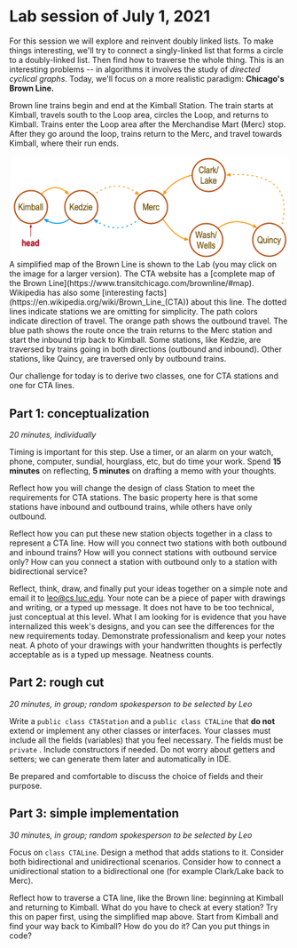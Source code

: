 # Lab session of July 1, 2021

For this session we will explore and reinvent doubly linked lists. To make
things interesting, we'll try to connect a singly-linked list that forms a
circle to a doubly-linked list. Then find how to traverse the whole thing. This
is an interesting problems -- in algorithms it involves the study of
_directed cyclical graphs_. Today, we'll focus on a more realistic paradigm:
**Chicago's Brown Line.**

Brown line trains begin and end at the Kimball Station. The train starts at
Kimball, travels south to the Loop area, circles the Loop, and returns to
Kimball. Trains enter the Loop area after the Merchandise Mart (Merc) stop.
After they go around the loop, trains return to the Merc, and travel towards
Kimball, where their run ends.

<img src="BrownLine.png" alt="drawing" width="500" align="right" />
A simplified map of the Brown Line is shown to the Lab (you may click on the 
image for a larger version). The CTA website has a 
[complete map of the 
Brown Line](https://www.transitchicago.com/brownline/#map). 
Wikipedia has 
also some [interesting facts](https://en.wikipedia.org/wiki/Brown_Line_(CTA)) about this line.
The dotted lines 
indicate stations we are omitting for simplicity. The path colors indicate 
direction of travel. The orange path shows the outbound travel. The blue 
path shows the route once the train returns to the Merc station and start 
the inbound trip back to Kimball. Some stations, like Kedzie, are traversed by 
trains 
going in both directions (outbound and inbound). Other stations, like Quincy,
are traversed only by outbound trains. <br/>

Our challenge for today is to derive two classes, one for CTA stations and one
for CTA lines.

## Part 1: conceptualization

_20 minutes, individually_

Timing is important for this step. Use a timer, or an alarm on your watch,
phone, computer, sundial, hourglass, etc, but do time your work. Spend **15
minutes** on reflecting, **5 minutes** on drafting a memo with your thoughts.

Reflect how you will change the design of class Station to meet the requirements
for CTA stations. The basic property here is that some stations have inbound and
outbound trains, while others have only outbound.

Reflect how you can put these new station objects together in a class to
represent a CTA line. How will you connect two stations with both outbound and
inbound trains? How will you connect stations with outbound service only? How
can you connect a station with outbound only to a station with bidirectional
service?

Reflect, think, draw, and finally put your ideas together on a simple note and
email it to leo@cs.luc.edu. Your note can be a piece of paper with drawings and
writing, or a typed up message. It does not have to be too technical, just
conceptual at this level. What I am looking for is evidence that you have
internalized this week's designs, and you can see the differences for the new
requirements today. Demonstrate professionalism and keep your notes neat. A
photo of your drawings with your handwritten thoughts is perfectly acceptable as
is a typed up message. Neatness counts.

## Part 2: rough cut

_20 minutes, in group; random spokesperson to be selected by Leo_

Write a `public class CTAStation` and a `public class CTALine` that **do not**
extend or implement any other classes or interfaces. Your classes must include
all the fields (variables) that you feel necessary. The fields must be `private`
. Include constructors if needed. Do not worry about getters and setters; we can
generate them later and automatically in IDE.

Be prepared and comfortable to discuss the choice of fields and their purpose.

## Part 3: simple implementation

_30 minutes, in group; random spokesperson to be selected by Leo_

Focus on `class CTALine`. Design a method that adds stations to it. Consider
both bidirectional and unidirectional scenarios. Consider how to connect a
unidirectional station to a bidirectional one (for example Clark/Lake back to
Merc).

Reflect how to traverse a CTA line, like the Brown line: beginning at Kimball
and returning to Kimball. What do you have to check at every station? Try 
this on paper first, using the simplified map above. Start from Kimball and 
find your way back to Kimball? How do you do it? Can you put things in code?


